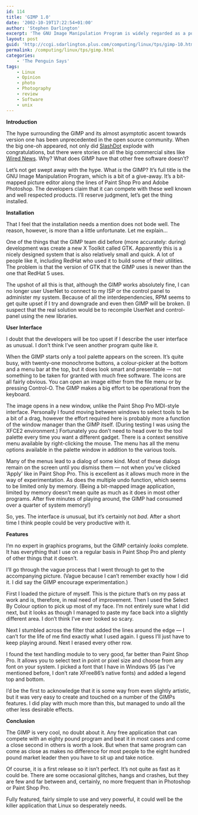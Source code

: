 ```yaml
---
id: 114
title: 'GIMP 1.0'
date: '2002-10-19T17:22:54+01:00'
author: 'Stephen Darlington'
excerpt: 'The GNU Image Manipulation Program is widely regarded as a potential Linux ''killer application.'' Stephen Darlington find out it it has what it takes. '
layout: post
guid: 'http://ccgi.sdarlington.plus.com/computing/linux/tps/gimp-10.html'
permalink: /computing/linux/tps/gimp.html
categories:
    - 'The Penguin Says'
tags:
    - Linux
    - Opinion
    - photo
    - Photography
    - review
    - Software
    - unix
---
```


**Introduction**

The hype surrounding the GIMP and its almost asymptotic ascent towards version one has been unprecedented in the open source community. When the big one-oh appeared, not only did [SlashDot](http://slashdot.org) explode with congratulations, but there were stories on all the big commercial sites like [Wired News](http://www.wired.com/news/). Why? What does GIMP have that other free software doesn’t?

Let’s not get swept away with the hype. What *is* the GIMP? It’s full title is the GNU Image Manipulation Program, which is a bit of a give-away. It’s a bit-mapped picture editor along the lines of Paint Shop Pro and Adobe Photoshop. The developers claim that it can compete with these well known and well respected products. I’ll reserve judgment, let’s get the thing installed.

**Installation**

That I feel that the installation needs a mention does not bode well. The reason, however, is more than a little unfortunate. Let me explain…

One of the things that the GIMP team did before (more accurately: during) development was create a new X Toolkit called GTK. Apparently this is a nicely designed system that is also relatively small and quick. A lot of people like it, including RedHat who used it to build some of their utilities. The problem is that the version of GTK that the GIMP uses is newer than the one that RedHat 5 uses.

The upshot of all this is that, although the GIMP works absolutely fine, I can no longer user UserNet to connect to my ISP or the control panel to administer my system. Because of all the interdependencies, RPM seems to get quite upset if I try and downgrade and even then GIMP will be broken. (I suspect that the real solution would be to recompile UserNet and control-panel using the new libraries.

**User Interface**

I doubt that the developers will be too upset if I describe the user interface as unusual. I don’t think I’ve seen another program quite like it.

When the GIMP starts only a tool palette appears on the screen. It’s quite busy, with twenty-one monochrome buttons, a colour-picker at the bottom and a menu bar at the top, but it does look smart and presentable — not something to be taken for granted with much free software. The icons are all fairly obvious. You can open an image either from the file menu or by pressing Control-O. The GIMP makes a big effort to be operational from the keyboard.

The image opens in a new window, unlike the Paint Shop Pro MDI-style interface. Personally I found moving between windows to select tools to be a bit of a drag, however the effort required here is probably more a function of the window manager than the GIMP itself. (During testing I was using the XFCE2 environment.) Fortunately you don’t need to head over to the tool palette every time you want a different gadget. There is a context sensitive menu available by right-clicking the mouse. The menu has all the menu options available in the palette window in addition to the various tools.

Many of the menus lead to a dialog of some kind. Most of these dialogs remain on the screen until you dismiss them — not when you’ve clicked ‘Apply’ like in Paint Shop Pro. This is excellent as it allows much more in the way of experimentation. As does the multiple undo function, which seems to be limited only by memory. (Being a bit-mapped image application, limited by memory doesn’t mean quite as much as it does in most other programs. After five minutes of playing around, the GIMP had consumed over a quarter of system memory!)

So, yes. The interface *is* unusual, but it’s certainly not *bad*. After a short time I think people could be very productive with it.

**Features**

I’m no expert in graphics programs, but the GIMP certainly *looks* complete. It has everything that I use on a regular basis in Paint Shop Pro and plenty of other things that it doesn’t.

I’ll go through the vague process that I went through to get to the accompanying picture. (Vague because I can’t remember exactly how I did it. I did say the GIMP encourage experimentation.)

First I loaded the picture of myself. This is the picture that’s on my pass at work and is, therefore, in real need of improvement. Then I used the Select By Colour option to pick up most of my face. I’m not entirely sure what I did next, but it looks as though I managed to paste my face back into a slightly different area. I don’t think I’ve ever looked so scary.

Next I stumbled across the filter that added the lines around the edge — I can’t for the life of me find exactly what I used again. I guess I’ll just have to keep playing around. Next I erased every other row.

I found the text handling module to to very good, far better than Paint Shop Pro. It allows you to select text in point or pixel size and choose from any font on your system. I picked a font that I have in Windows 95 (as I’ve mentioned before, I don’t rate XFree86’s native fonts) and added a legend top and bottom.

I’d be the first to acknowledge that it is some way from even slightly artistic, but it was very easy to create and touched on a number of the GIMPs features. I did play with much more than this, but managed to undo all the other less desirable effects.

**Conclusion**

The GIMP is very cool, no doubt about it. Any free application that can compete with an eighty pound program and beat it in most cases and come a close second in others is worth a look. But when that same program can come as close as makes no difference for most people to the eight hundred pound market leader then you have to sit up and take notice.

Of course, it is a first release so it isn’t perfect. It’s not quite as fast as it could be. There are some occasional glitches, hangs and crashes, but they are few and far between and, certainly, no more frequent than in Photoshop or Paint Shop Pro.

Fully featured, fairly simple to use and very powerful, it could well be the killer application that Linux so desperately needs.